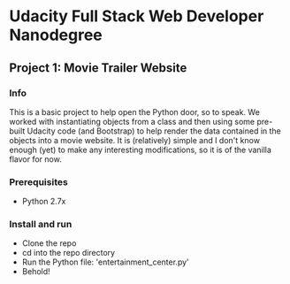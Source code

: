 # Udacity Full Stack Web Developer Nanodegree
## Project 1: Movie Trailer Website

### Info
This is a basic project to help open the Python door, so to speak. We worked with instantiating objects from a class and then using some pre-built Udacity code (and Bootstrap) to help render the data contained in the objects into a movie website. It is (relatively) simple and I don't know enough (yet) to make any interesting modifications, so it is of the vanilla flavor for now.

### Prerequisites
* Python 2.7x

### Install and run
* Clone the repo
* cd into the repo directory
* Run the Python file: 'entertainment_center.py'
* Behold!
